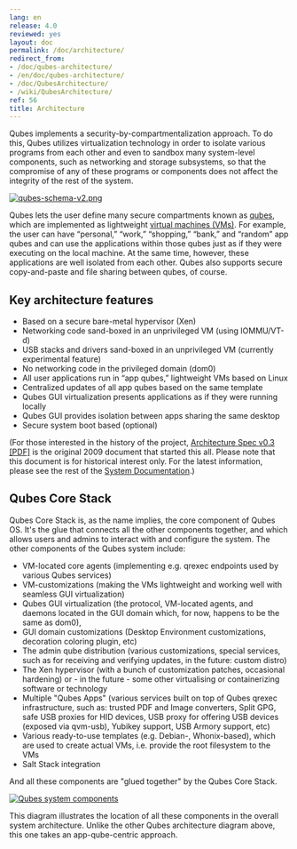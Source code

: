 ```yaml
---
lang: en
release: 4.0
reviewed: yes
layout: doc
permalink: /doc/architecture/
redirect_from:
- /doc/qubes-architecture/
- /en/doc/qubes-architecture/
- /doc/QubesArchitecture/
- /wiki/QubesArchitecture/
ref: 56
title: Architecture
---
```


Qubes implements a security-by-compartmentalization approach. To do this, Qubes
utilizes virtualization technology in order to isolate various programs from
each other and even to sandbox many system-level components, such as networking
and storage subsystems, so that the compromise of any of these programs or
components does not affect the integrity of the rest of the system.

[![qubes-schema-v2.png](/attachment/doc/qubes-schema-v2.png)](/attachment/doc/qubes-schema-v2.png)

Qubes lets the user define many secure compartments known as
[qubes](/doc/glossary/#qube), which are implemented as lightweight [virtual
machines (VMs)](/doc/glossary/#vm). For example, the user can have “personal,”
“work,” “shopping,” “bank,” and “random” app qubes and can use the applications
within those qubes just as if they were executing on the local machine. At the
same time, however, these applications are well isolated from each other. Qubes
also supports secure copy-and-paste and file sharing between qubes, of course.

## Key architecture features

- Based on a secure bare-metal hypervisor (Xen)
- Networking code sand-boxed in an unprivileged VM (using IOMMU/VT-d)
- USB stacks and drivers sand-boxed in an unprivileged VM (currently
  experimental feature)
- No networking code in the privileged domain (dom0)
- All user applications run in “app qubes,” lightweight VMs based on Linux
- Centralized updates of all app qubes based on the same template
- Qubes GUI virtualization presents applications as if they were running
  locally
- Qubes GUI provides isolation between apps sharing the same desktop
- Secure system boot based (optional)

(For those interested in the history of the project, [Architecture Spec v0.3
[PDF]](/attachment/doc/arch-spec-0.3.pdf) is the original 2009 document that
started this all. Please note that this document is for historical interest
only. For the latest information, please see the rest of the [System
Documentation](/doc/#system).)

## Qubes Core Stack

Qubes Core Stack is, as the name implies, the core component of Qubes OS. It's
the glue that connects all the other components together, and which allows
users and admins to interact with and configure the system. The other
components of the Qubes system include:

- VM-located core agents (implementing e.g. qrexec endpoints used by various
  Qubes services)
- VM-customizations (making the VMs lightweight and working well with seamless
  GUI virtualization)
- Qubes GUI virtualization (the protocol, VM-located agents, and daemons
  located in the GUI domain which, for now, happens to be the same as dom0),
- GUI domain customizations (Desktop Environment customizations, decoration
  coloring plugin, etc)
- The admin qube distribution (various customizations, special services, such
  as for receiving and verifying updates, in the future: custom distro)
- The Xen hypervisor (with a bunch of customization patches, occasional
  hardening) or - in the future - some other virtualising or containerizing
  software or technology
- Multiple "Qubes Apps" (various services built on top of Qubes qrexec
  infrastructure, such as: trusted PDF and Image converters, Split GPG, safe
  USB proxies for HID devices, USB proxy for offering USB devices (exposed via
  qvm-usb), Yubikey support, USB Armory support, etc)
- Various ready-to-use templates (e.g. Debian-, Whonix-based), which are used
  to create actual VMs, i.e. provide the root filesystem to the VMs
- Salt Stack integration

And all these components are "glued together" by the Qubes Core Stack.

[![Qubes system components](/attachment/doc/qubes-components.png)](/attachment/doc/qubes-components.png)

This diagram illustrates the location of all these components in the overall
system architecture. Unlike the other Qubes architecture diagram above, this
one takes an app-qube-centric approach.
